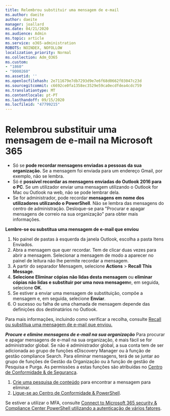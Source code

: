 ```yaml
---
title: Relembrou substituir uma mensagem de e-mail
ms.author: daeite
author: daeite
manager: joallard
ms.date: 04/21/2020
ms.audience: Admin
ms.topic: article
ms.service: o365-administration
ROBOTS: NOINDEX, NOFOLLOW
localization_priority: Normal
ms.collection: Adm_O365
ms.custom:
- "1860"
- "9000260"
ms.assetid: ''
ms.openlocfilehash: 2e711679e7db7293d9e7e6f68d0662f03047c23d
ms.sourcegitcommit: c6692ce0fa1358ec3529e59ca0ecdfdea4cdc759
ms.translationtype: MT
ms.contentlocale: pt-PT
ms.lasthandoff: 09/15/2020
ms.locfileid: "47799215"
---
```

# <a name="recall-or-replace-an-email-message-in-microsoft-365"></a>Relembrou substituir uma mensagem de e-mail na Microsoft 365

- Só se **pode recordar mensagens enviadas a pessoas da sua organização.** Se a mensagem foi enviada para um endereço Gmail, por exemplo, não se lembra.
- Só é **possível recordar as mensagens enviadas do Outlook 2016 para o PC**. Se um utilizador enviar uma mensagem utilizando o Outlook for Mac ou Outlook na web, não se pode lembrar dela.
- Se for administrador, pode recordar **mensagens em nome dos utilizadores utilizando o PowerShell**. Não se lembra das mensagens do centro de administração. Desloque-se para "Procurar e apagar mensagens de correio na sua organização" para obter mais informações.

**Lembre-se ou substitua uma mensagem de e-mail que enviou**

1. No painel de pastas à esquerda da janela Outlook, escolha a pasta Itens Enviados.
2. Abra a mensagem que quer recordar. Tem de clicar duas vezes para abrir a mensagem. Selecionar a mensagem de modo a aparecer no painel de leitura não lhe permite recordar a mensagem.
3. A partir do separador Mensagem, selecione **Actions**  >  **Recall This Message**.
4. **Selecione Eliminar cópias não lidas desta mensagem** ou **eliminar cópias não lidas e substituir por uma nova mensagem**e, em seguida, selecione **OK**.
5. Se estiver a enviar uma mensagem de substituição, compõe a mensagem e, em seguida, selecione **Enviar**.
6. O sucesso ou falha de uma chamada de mensagem depende das definições dos destinatários no Outlook.

Para mais informações, incluindo como verificar a recolha, consulte [Recall ou substitua uma mensagem de e-mail que enviou.](https://support.office.com/article/35027f88-d655-4554-b4f8-6c0729a723a0)

***Procure e elimine mensagens de e-mail na sua organização*** Para procurar e apagar mensagens de e-mail na sua organização, é mais fácil se for administrador global. Se não é administrador global, a sua conta tem de ser adicionada ao grupo de funções eDiscovery Manager ou à função de gestão compliance Search. Para eliminar mensagens, terá de se juntar ao grupo de funções de Gestão da Organização ou à função de gestão de Pesquisa e Purga. As permissões a estas funções são atribuídas no [Centro de Conformidade & de Segurança](https://protection.office.com/).

1. [Crie uma pesquisa de conteúdo](https://docs.microsoft.com/microsoft-365/compliance/content-search) para encontrar a mensagem para eliminar.
2. [Ligue-se ao Centro de Conformidade & PowerShell](https://docs.microsoft.com/powershell/exchange/office-365-scc/connect-to-scc-powershell/connect-to-scc-powershell?view=exchange-ps). 

Se estiver a utilizar o MFA, consulte [Connect to Microsoft 365 security & Compliance Center PowerShell utilizando a autenticação de vários fatores](https://docs.microsoft.com/powershell/exchange/office-365-scc/connect-to-scc-powershell/mfa-connect-to-scc-powershell?view=exchange-ps). 
